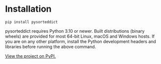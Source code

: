 # Installation

```shell
pip install pysorteddict
```

pysorteddict requires Python 3.10 or newer. Built distributions (binary wheels) are provided for most 64-bit Linux,
macOS and Windows hosts. If you are on any other platform, install the Python development headers and libraries before
running the above command.

[View the project on PyPI.](https://pypi.org/project/pysorteddict/)
